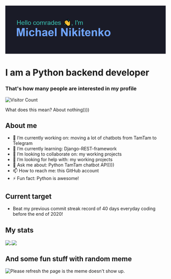 ![](/reheader.glitch.me.png)
# I am a Python backend developer
<!--
![visitors](https://visitor-badge.glitch.me/badge?page_id=xm4dn355x)
-->
### That's how many people are interested in my profile
![Visitor Count](https://profile-counter.glitch.me/xm4dn355x/count.svg)

What does this mean? About nothing))))

## About me
- 🔭 I’m currently working on: moving a lot of chatbots from TamTam to Telegram
- 🌱 I’m currently learning: Django-REST-framework
- 👯 I’m looking to collaborate on: my working projects
- 🤔 I’m looking for help with: my working projects
- 💬 Ask me about: Python TamTam chatbot API))))
- 📫 How to reach me: this GitHub account
- ⚡ Fun fact: Python is awesome!

## Current target
- Beat my previous commit streak record of 40 days everyday coding before the end of 2020!

## My stats
<a href="https://github.com/anuraghazra/github-readme-stats">
  <img align="center" src="https://github-readme-stats.vercel.app/api?username=xm4dn355x&&show_icons=true&theme=tokyonight" />
</a>
<a href="https://github.com/anuraghazra/convoychat">
  <img align="center" src="https://github-readme-stats.vercel.app/api/top-langs/?username=xm4dn355x&theme=tokyonight&hide_langs_below=1&layout=compact" />
</a>

## And some fun stuff with random meme
<img src='https://random-memer.herokuapp.com/' title="Meme" alt="Please refresh the page is the meme doesn't show up.">
